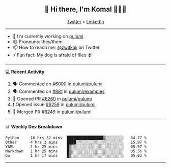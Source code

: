 <h2 align="center"> 👋 Hi there, I'm Komal 🧑🏾‍💻 </h2>
<p align="center">
    <a href="https://twitter.com/zwitkali">Twitter</a> •
    <a href="https://www.linkedin.com/in/komal-ali/">LinkedIn</a>
</p>

--------

- 🔭 I’m currently working on [pulumi](https://github.com/pulumi/pulumi)
- 😄 Pronouns: they/them
- 📫 How to reach me: [@zwitkali](https://twitter.com/zwitkali) on Twitter
- ⚡ Fun fact: My dog is afraid of flies 🪰

--------
💻 **Recent Activity**

<!--START_SECTION:activity-->
1. 🗣 Commented on [#6000](https://github.com/pulumi/pulumi/issues/6000) in [pulumi/pulumi](https://github.com/pulumi/pulumi)
2. 🗣 Commented on [#881](https://github.com/pulumi/examples/issues/881) in [pulumi/examples](https://github.com/pulumi/examples)
3. 💪 Opened PR [#6260](https://github.com/pulumi/pulumi/pull/6260) in [pulumi/pulumi](https://github.com/pulumi/pulumi)
4. ❗️ Opened issue [#6259](https://github.com/pulumi/pulumi/issues/6259) in [pulumi/pulumi](https://github.com/pulumi/pulumi)
5. 🎉 Merged PR [#6249](https://github.com/pulumi/pulumi/pull/6249) in [pulumi/pulumi](https://github.com/pulumi/pulumi)
<!--END_SECTION:activity-->

--------

📊 **Weekly Dev Breakdown**
<!--START_SECTION:waka-->
```text
Python     16 hrs 32 mins  ████████████████▒░░░░░░░░   64.77 % 
Other      4 hrs 3 mins    ████░░░░░░░░░░░░░░░░░░░░░   15.87 % 
YAML       1 hr 25 mins    █▒░░░░░░░░░░░░░░░░░░░░░░░   05.57 % 
Markdown   1 hr 25 mins    █▒░░░░░░░░░░░░░░░░░░░░░░░   05.56 % 
Go         1 hr 17 mins    █▒░░░░░░░░░░░░░░░░░░░░░░░   05.03 % 
```
<!--END_SECTION:waka-->

--------